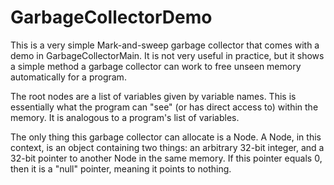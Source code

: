 GarbageCollectorDemo
====================

This is a very simple Mark-and-sweep garbage collector that comes with a demo in GarbageCollectorMain. It is not very useful in practice, but it shows a simple method a garbage collector can work to free unseen memory automatically for a program.

The root nodes are a list of variables given by variable names. This is essentially what the program can "see" (or has direct access to) within the memory. It is analogous to a program's list of variables.

The only thing this garbage collector can allocate is a Node. A Node, in this context, is an object containing two things: an arbitrary 32-bit integer, and a 32-bit pointer to another Node in the same memory. If this pointer equals 0, then it is a "null" pointer, meaning it points to nothing.
